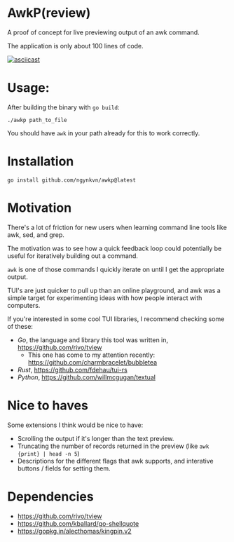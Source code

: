 # AwkP(review)

A proof of concept for live previewing output of an awk command.

The application is only about 100 lines of code.

[![asciicast](https://asciinema.org/a/439432.svg)](https://asciinema.org/a/439432)

# Usage:

After building the binary with `go build`:

```
./awkp path_to_file
```

You should have `awk` in your path already for this to work correctly.

# Installation

```
go install github.com/ngynkvn/awkp@latest
```

# Motivation

There's a lot of friction for new users when learning command line tools like
awk, sed, and grep.

The motivation was to see how a quick feedback loop could potentially be useful for iteratively building out a command.

`awk` is one of those commands I quickly iterate on until I get the appropriate output.

TUI's are just quicker to pull up than an online playground, and awk was a
simple target for experimenting ideas with how people interact with computers.


If you're interested in some cool TUI libraries, I recommend checking some of
these:

- _Go_, the language and library this tool was written in,
  https://github.com/rivo/tview
  - This one has come to my attention recently: https://github.com/charmbracelet/bubbletea
- _Rust_, https://github.com/fdehau/tui-rs
- _Python_,
  https://github.com/willmcgugan/textual

# Nice to haves

Some extensions I think would be nice to have:

- Scrolling the output if it's longer than the text preview.
- Truncating the number of records returned in the preview (like
  `awk {print} | head -n 5`)
- Descriptions for the different flags that awk supports, and interative buttons
  / fields for setting them.

# Dependencies

- https://github.com/rivo/tview
- https://github.com/kballard/go-shellquote
- https://gopkg.in/alecthomas/kingpin.v2
